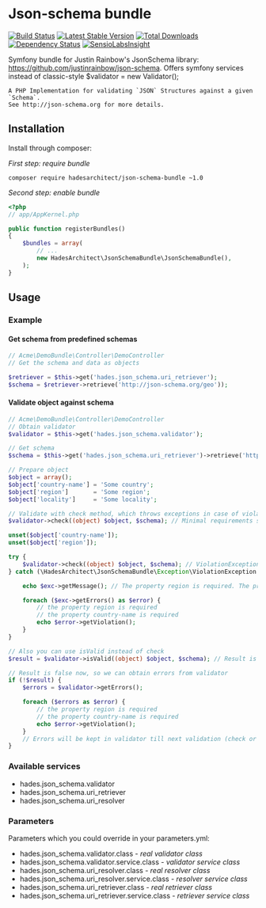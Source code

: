 # Json-schema bundle

[![Build Status](https://travis-ci.org/HadesArchitect/JsonSchemaBundle.svg?branch=master)](https://travis-ci.org/HadesArchitect/JsonSchemaBundle)
[![Latest Stable Version](https://poser.pugx.org/hadesarchitect/json-schema-bundle/v/stable.png)](https://packagist.org/packages/hadesarchitect/json-schema-bundle)
[![Total Downloads](https://poser.pugx.org/hadesarchitect/json-schema-bundle/downloads)](https://packagist.org/packages/hadesarchitect/json-schema-bundle)
[![Dependency Status](https://www.versioneye.com/user/projects/574e9721e298f30048059bb6/badge.svg)](https://www.versioneye.com/user/projects/574e9721e298f30048059bb6)
[![SensioLabsInsight](https://insight.sensiolabs.com/projects/4c96eefa-ce7a-4d29-a0c2-641a84384910/mini.png)](https://insight.sensiolabs.com/projects/4c96eefa-ce7a-4d29-a0c2-641a84384910)

Symfony bundle for Justin Rainbow's JsonSchema library: https://github.com/justinrainbow/json-schema. Offers symfony services instead of classic-style $validator = new Validator();

```
A PHP Implementation for validating `JSON` Structures against a given `Schema`.
See http://json-schema.org for more details.
```

## Installation

Install through composer: 

*First step: require bundle*
```
composer require hadesarchitect/json-schema-bundle ~1.0
```

*Second step: enable bundle*
```php
<?php
// app/AppKernel.php

public function registerBundles()
{
    $bundles = array(
        // ...
        new HadesArchitect\JsonSchemaBundle\JsonSchemaBundle(),
    );
}
```

## Usage

### Example

#### Get schema from predefined schemas

```php
// Acme\DemoBundle\Controller\DemoController
// Get the schema and data as objects

$retriever = $this->get('hades.json_schema.uri_retriever');
$schema = $retriever->retrieve('http://json-schema.org/geo'));
```
#### Validate object against schema

```php
// Acme\DemoBundle\Controller\DemoController
// Obtain validator
$validator = $this->get('hades.json_schema.validator');

// Get schema
$schema = $this->get('hades.json_schema.uri_retriever')->retrieve('http://json-schema.org/address');

// Prepare object
$object = array();
$object['country-name'] = 'Some country';
$object['region']       = 'Some region';
$object['locality']     = 'Some locality';

// Validate with check method, which throws exceptions in case of violations
$validator->check((object) $object, $schema); // Minimal requirements satisfied, so everything is OK

unset($object['country-name']);
unset($object['region']);

try {
    $validator->check((object) $object, $schema); // ViolationException thrown.
} catch (\HadesArchitect\JsonSchemaBundle\Exception\ViolationException $exc) {

    echo $exc->getMessage(); // The property region is required. The property country-name is required.

    foreach ($exc->getErrors() as $error) {
        // the property region is required
        // the property country-name is required
        echo $error->getViolation();
    }
}

// Also you can use isValid instead of check
$result = $validator->isValid((object) $object, $schema); // Result is false, because necessary properties not set

// Result is false now, so we can obtain errors from validator
if (!$result) {
    $errors = $validator->getErrors();

    foreach ($errors as $error) {
        // the property region is required
        // the property country-name is required
        echo $error->getViolation();
    }
    // Errors will be kept in validator till next validation (check or isValid)
}
```


### Available services

* hades.json_schema.validator
* hades.json_schema.uri_retriever
* hades.json_schema.uri_resolver

### Parameters

Parameters which you could override in your parameters.yml:

* hades.json_schema.validator.class - *real validator class*
* hades.json_schema.validator.service.class - *validator service class*
* hades.json_schema.uri_resolver.class - *real resolver class*
* hades.json_schema.uri_resolver.service.class - *resolver service class*
* hades.json_schema.uri_retriever.class - *real retriever class*
* hades.json_schema.uri_retriever.service.class - *retriever service class*
